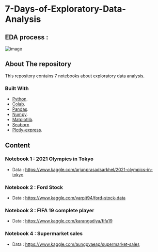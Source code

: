 # 7-Days-of-Exploratory-Data-Analysis

## EDA process :

![image](https://user-images.githubusercontent.com/71349228/210860929-8be3f446-f556-435d-b8bc-9c3b1d85c07e.png)


## About The repository

This repository contains 7 notebooks about exploratory data analysis.

### Built With

* [Python](https://www.python.org/).
* [Colab](https://colab.research.google.com/).
* [Pandas](https://pandas.pydata.org/).
* [Numpy](https://numpy.org/).
* [Matplotlib](https://matplotlib.org/).
* [Seaborn](https://seaborn.pydata.org/).
* [Plotly-express](https://plotly.com/python/plotly-express/).


## Content
 
### Notebook 1 :  2021 Olympics in Tokyo

* Data : https://www.kaggle.com/arjunprasadsarkhel/2021-olympics-in-tokyo

### Notebook 2 :  Ford Stock 

* Data : https://www.kaggle.com/varpit94/ford-stock-data

### Notebook 3 :  FIFA 19 complete player

* Data : https://www.kaggle.com/karangadiya/fifa19

### Notebook 4 :  Supermarket sales

* Data : https://www.kaggle.com/aungpyaeap/supermarket-sales
